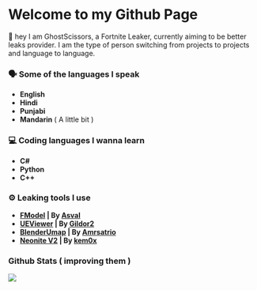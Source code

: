 # Welcome to my Github Page

👋 hey I am GhostScissors, a Fortnite Leaker, currently aiming to be better leaks provider. I am the type of person switching from projects to projects and language to language.

### 🗣️ Some of the languages I speak

* **English**
* **Hindi**
* **Punjabi**
* **Mandarin** ( A little bit )

### 💻 Coding languages I wanna learn
  
* **C#**
* **Python**
* **C++**

### ⚙️ Leaking tools I use

* **[FModel](https://github.com/iAmAsval/FModel) | By [Asval](https://github.com/iAmAsval)**
* **[UEViewer](https://www.gildor.org/en/projects/umodel) | By [Gildor2](https://github.com/gildor2)**
* **[BlenderUmap](https://github.com/Amrsatrio/BlenderUmap) | By [Amrsatrio](https://github.com/Amrsatrio)**
* **[Neonite V2](https://github.com/NeoniteDev/NeoniteV2) | By [kem0x](https://github.com/kem0x)**

<p align="center">
  
  ### Github Stats ( improving them )
  <img src="https://github-readme-stats.vercel.app/api?username=GhostScissors&count_private=true&show_icons=true&theme=radical" />
  
 </p>
